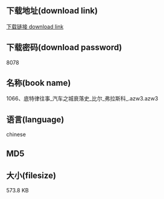 ## 下载地址(download link)
[下载链接 download link](https://tutu365.netlify.app/?s=1066%E3%80%81%E5%BA%95%E7%89%B9%E5%BE%8B%E5%BE%80%E4%BA%8B_%E6%B1%BD%E8%BD%A6%E4%B9%8B%E5%9F%8E%E8%A1%B0%E8%90%BD%E5%8F%B2_%E6%AF%94%E5%B0%94_%E5%BC%97%E6%8B%89%E6%96%AF%E7%A7%91_.azw3)

## 下载密码(download password)
8078

## 名称(book name)
1066、底特律往事_汽车之城衰落史_比尔_弗拉斯科_.azw3.azw3

## 语言(language)
chinese

## MD5


## 大小(filesize)
573.8 KB
